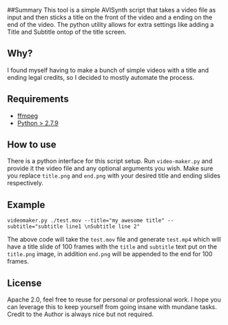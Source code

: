 ##Summary
This tool is a simple AVISynth script that takes a video file as input and then sticks a title on the front of the video and a ending on the end of the video. The python utility allows for extra settings like adding a Title and Subtitle ontop of the title screen.

## Why?
I found myself having to make a bunch of simple videos with a title and ending legal credits, so I decided to mostly automate the process.

## Requirements
- [ffmpeg](http://ffmpeg.org/download.html)
- [Python > 2.7.9](https://www.python.org/downloads/)

## How to use
There is a python interface for this script setup. Run `video-maker.py` and provide it the video file and any optional arguments you wish. Make sure you replace `title.png` and `end.png` with your desired title and ending slides respectively. 

## Example

```shell
videomaker.py ./test.mov --title="my awesome title" --subtitle="subtitle line1 \nSubtitle line 2"
```
The above code will take the `test.mov` file and generate `test.mp4` which will have a title slide of 100 frames with the `title` and `subtitle` text put on the `title.png` image, in addition `end.png` will be appended to the end for 100 frames. 

## License
Apache 2.0, feel free to reuse for personal or professional work. I hope you can leverage this to keep yourself from going insane with mundane tasks. Credit to the Author is always nice but not required. 